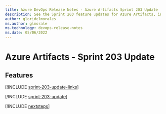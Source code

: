 ```yaml
---
title: Azure DevOps Release Notes - Azure Artifacts Sprint 203 Update
description: See the Sprint 203 feature updates for Azure Artifacts, including next steps.
author: gloridelmorales
ms.author: glmorale
ms.technology: devops-release-notes
ms.date: 05/06/2022
---
```


# Azure Artifacts - Sprint 203 Update

## Features

[!INCLUDE [sprint-203-update-links](../includes/artifacts/sprint-203-update-links.md)]

[!INCLUDE [sprint-203-update](../includes/artifacts/sprint-203-update.md)]

[!INCLUDE [nextsteps](../includes/nextsteps.md)]